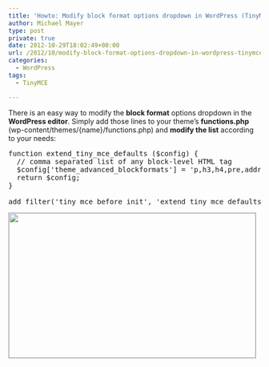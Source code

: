 ```yaml
---
title: 'Howto: Modify block format options dropdown in WordPress (TinyMCE)'
author: Michael Mayer
type: post
private: true
date: 2012-10-29T18:02:49+00:00
url: /2012/10/modify-block-format-options-dropdown-in-wordpress-tinymce/
categories:
  - WordPress
tags:
  - TinyMCE

---
```

There is an easy way to modify the **block format** options dropdown in the **WordPress editor**. Simply add those lines to your theme&#8217;s **functions.php** (wp-content/themes/{name}/functions.php) and **modify the list** according to your needs:

<pre>function extend_tiny_mce_defaults ($config) {
  // comma separated list of any block-level HTML tag 
  $config['theme_advanced_blockformats'] = 'p,h3,h4,pre,address'; 
  return $config;
}

add_filter('tiny_mce_before_init', 'extend_tiny_mce_defaults', 100);</pre>

<img class="alignnone size-full wp-image-2052" style="border: 1px solid #aaaaaa;" title="WordPress block format dropdown" src="http://lastzero.net/wp-content/uploads/2012/10/tinymce1.png" alt="" width="493" height="289" />